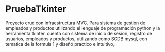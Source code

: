 # PruebaTkinter
Proyecto crud con infraestructura MVC.
Para sistema de gestion de empleados y productos utilizando el lenguaje de programación python y la herramienta tkinter.
cuenta con sistema de inicio de sesion, registro de usuarios, empleados y productos, utilizando como SGDB mysql, con tematica de la formula 1 y diseño practico e intuitivo,.
